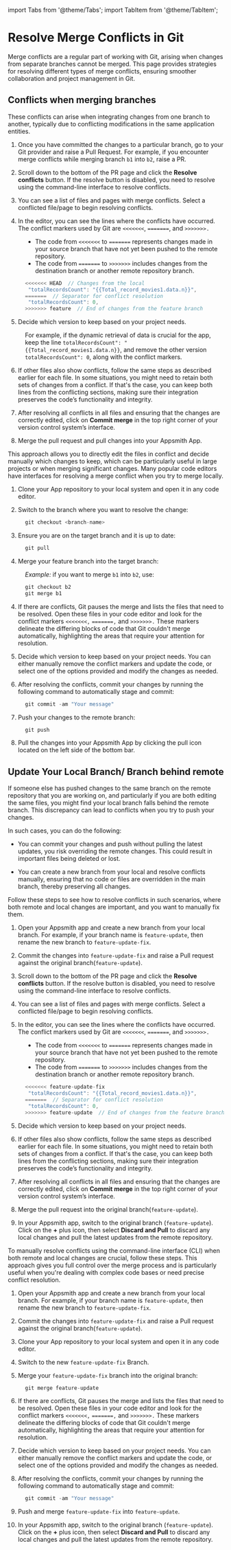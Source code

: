 import Tabs from '@theme/Tabs';
import TabItem from '@theme/TabItem';

# Resolve Merge Conflicts in Git

Merge conflicts are a regular part of working with Git, arising when changes from separate branches cannot be merged. This page provides strategies for resolving different types of merge conflicts, ensuring smoother collaboration and project management in Git.


## Conflicts when merging branches

These conflicts can arise when integrating changes from one branch to another, typically due to conflicting modifications in the same application entities. 


<dd>

<ZoomImage src="/img/merge-error-git.png" alt="" caption=""/>

</dd>


<Tabs>
  <TabItem value="pr" label="Resolve via PR Interface" default>
   
1. Once you have committed the changes to a particular branch, go to your Git provider and raise a Pull Request. For example, if you encounter merge conflicts while merging branch `b1` into `b2`, raise a PR.

2. Scroll down to the bottom of the PR page and click the **Resolve conflicts** button. If the resolve button is disabled, you need to resolve using the command-line interface to resolve conflicts.

<dd>

<ZoomImage src="/img/conflicts-git-ui.png" alt="" caption=""/>

</dd>

3. You can see a list of files and pages with merge conflicts. Select a conflicted file/page to begin resolving conflicts.


4. In the editor, you can see the lines where the conflicts have occurred. The conflict markers used by Git are `<<<<<<<`, `=======`, and `>>>>>>>.` 

<dd>


- The code from `<<<<<<<` to `=======` represents changes made in your source branch that have not yet been pushed to the remote repository.
- The code from `=======` to `>>>>>>>` includes changes from the destination branch or another remote repository branch.

```js
<<<<<<< HEAD  // Changes from the local
 "totalRecordsCount": "{{Total_record_movies1.data.n}}", 
=======  // Separator for conflict resolution
 "totalRecordsCount": 0, 
>>>>>>> feature  // End of changes from the feature branch
```
</dd>

5. Decide which version to keep based on your project needs. 

<dd>

For example, if the dynamic retrieval of data is crucial for the app, keep the line `totalRecordsCount": "{{Total_record_movies1.data.n}}`,  and remove the other version `totalRecordsCount": 0`, along with the conflict markers.

</dd>


6. If other files also show conflicts, follow the same steps as described earlier for each file. In some situations, you might need to retain both sets of changes from a conflict. If that's the case, you can keep both lines from the conflicting sections, making sure their integration preserves the code’s functionality and integrity.

7. After resolving all conflicts in all files and ensuring that the changes are correctly edited, click on **Commit merge** in the top right corner of your version control system’s interface. 

8. Merge the pull request and pull changes into your Appsmith App.


  </TabItem>
  <TabItem value="cli" label="Resolve via CLI">
   This approach allows you to directly edit the files in conflict and decide manually which changes to keep, which can be particularly useful in large projects or when merging significant changes.
Many popular code editors have interfaces for resolving a merge conflict when you try to merge locally.


1. Clone your App repository to your local system and open it in any code editor.

2. Switch to the branch where you want to resolve the change:

<dd>

```js
git checkout <branch-name>
```

</dd>

3. Ensure you are on the target branch and it is up to date:

<dd>

```js
git pull
```

</dd>

4. Merge your feature branch into the target branch:

<dd>

*Example:* if you want to merge `b1` into `b2`, use:

```js
git checkout b2
git merge b1
```

</dd>

4. If there are conflicts, Git pauses the merge and lists the files that need to be resolved. Open these files in your code editor and look for the conflict markers `<<<<<<<,` `=======,` and `>>>>>>>.` These markers delineate the differing blocks of code that Git couldn't merge automatically, highlighting the areas that require your attention for resolution.

5. Decide which version to keep based on your project needs. You can either manually remove the conflict markers and update the code, or select one of the options provided and modify the changes as needed.

<dd>

<ZoomImage src="/img/vs-code-git.png" alt="" caption=""/>

</dd>

6. After resolving the conflicts, commit your changes by running the following command to automatically stage and commit:

<dd>

```js
git commit -am "Your message"
```

</dd>

7. Push your changes to the remote branch:

<dd>

```js
git push
```


</dd>

8. Pull the changes into your Appsmith App by clicking the pull icon located on the left side of the bottom bar.

  </TabItem>
</Tabs>

## Update Your Local Branch/ Branch behind remote

If someone else has pushed changes to the same branch on the remote repository that you are working on, and particularly if you are both editing the same files, you might find your local branch falls behind the remote branch. This discrepancy can lead to conflicts when you try to push your changes.

 In such cases, you can do the following:

- You can commit your changes and push without pulling the latest updates, you risk overriding the remote changes. This could result in important files being deleted or lost.

- You can create a new branch from your local and resolve conflicts manually, ensuring that no code or files are overridden in the main branch, thereby preserving all changes.


<dd>

<ZoomImage src="/img/branch-issue-git.png" alt="" caption=""/>

</dd>




<Tabs>
  <TabItem value="pr" label="Resolve via PR Interface" default>
    Follow these steps to see how to resolve conflicts in such scenarios, where both remote and local changes are important, and you want to manually fix them.

1. Open your Appsmith app and create a new branch from your local branch. For example, if your branch name is `feature-update`, then rename the new branch to `feature-update-fix`.

2. Commit the changes into `feature-update-fix` and raise a Pull request against the original branch(`feature-update`).

3. Scroll down to the bottom of the PR page and click the **Resolve conflicts** button. If the resolve button is disabled, you need to resolve using the command-line interface to resolve conflicts.

4. You can see a list of files and pages with merge conflicts. Select a conflicted file/page to begin resolving conflicts.


5. In the editor, you can see the lines where the conflicts have occurred. The conflict markers used by Git are `<<<<<<<`, `=======`, and `>>>>>>>.` 

<dd>


- The code from `<<<<<<<` to `=======` represents changes made in your source branch that have not yet been pushed to the remote repository.
- The code from `=======` to `>>>>>>>` includes changes from the destination branch or another remote repository branch.

```js
<<<<<<< feature-update-fix
 "totalRecordsCount": "{{Total_record_movies1.data.n}}", 
=======  // Separator for conflict resolution
 "totalRecordsCount": 0, 
>>>>>>> feature-update  // End of changes from the feature branch
```

</dd>


5. Decide which version to keep based on your project needs. 

6. If other files also show conflicts, follow the same steps as described earlier for each file. In some situations, you might need to retain both sets of changes from a conflict. If that's the case, you can keep both lines from the conflicting sections, making sure their integration preserves the code’s functionality and integrity.

7. After resolving all conflicts in all files and ensuring that the changes are correctly edited, click on **Commit merge** in the top right corner of your version control system’s interface. 

8. Merge the pull request into the original branch(`feature-update`).

9. In your Appsmith app, switch to the original branch (`feature-update`). Click on the **+** plus icon, then select **Discard and Pull** to discard any local changes and pull the latest updates from the remote repository.


  </TabItem>
  <TabItem value="cli" label="Resolve via CLI">
To manually resolve conflicts using the command-line interface (CLI) when both remote and local changes are crucial, follow these steps. This approach gives you full control over the merge process and is particularly useful when you're dealing with complex code bases or need precise conflict resolution.

1. Open your Appsmith app and create a new branch from your local branch. For example, if your branch name is `feature-update`, then rename the new branch to `feature-update-fix`.

2. Commit the changes into `feature-update-fix` and raise a Pull request against the original branch(`feature-update`).

3. Clone your App repository to your local system and open it in any code editor.

4. Switch to the new `feature-update-fix` Branch.

5. Merge your `feature-update-fix` branch into the original branch:

<dd>

```js
git merge feature-update
```

</dd>


6. If there are conflicts, Git pauses the merge and lists the files that need to be resolved. Open these files in your code editor and look for the conflict markers `<<<<<<<,` `=======,` and `>>>>>>>.` These markers delineate the differing blocks of code that Git couldn't merge automatically, highlighting the areas that require your attention for resolution.

7. Decide which version to keep based on your project needs. You can either manually remove the conflict markers and update the code, or select one of the options provided and modify the changes as needed.

8. After resolving the conflicts, commit your changes by running the following command to automatically stage and commit:

<dd>

```js
git commit -am "Your message"
```

</dd>

9. Push and merge `feature-update-fix` into `feature-update`.

10. In your Appsmith app, switch to the original branch (`feature-update`). Click on the **+** plus icon, then select **Discard and Pull** to discard any local changes and pull the latest updates from the remote repository.




  </TabItem>

</Tabs>